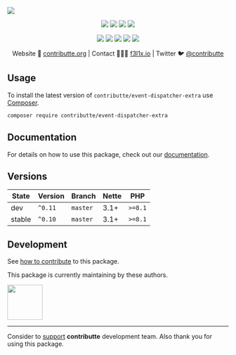 ![](https://heatbadger.now.sh/github/readme/contributte/event-dispatcher-extra/)

<p align=center>
  <a href="https://github.com/contributte/event-dispatcher-extra/actions"><img src="https://badgen.net/github/checks/contributte/event-dispatcher-extra/master?cache=300"></a>
  <a href="https://coveralls.io/r/contributte/event-dispatcher-extra"><img src="https://badgen.net/coveralls/c/github/contributte/event-dispatcher-extra?cache=300"></a>
  <a href="https://packagist.org/packages/contributte/event-dispatcher-extra"><img src="https://badgen.net/packagist/dm/contributte/event-dispatcher-extra"></a>
  <a href="https://packagist.org/packages/contributte/event-dispatcher-extra"><img src="https://badgen.net/packagist/v/contributte/event-dispatcher-extra"></a>
</p>
<p align=center>
  <a href="https://packagist.org/packages/contributte/event-dispatcher-extra"><img src="https://badgen.net/packagist/php/contributte/event-dispatcher-extra"></a>
  <a href="https://github.com/contributte/event-dispatcher-extra"><img src="https://badgen.net/github/license/contributte/event-dispatcher-extra"></a>
  <a href="https://bit.ly/ctteg"><img src="https://badgen.net/badge/support/gitter/cyan"></a>
  <a href="https://bit.ly/cttfo"><img src="https://badgen.net/badge/support/forum/yellow"></a>
  <a href="https://contributte.org/partners.html"><img src="https://badgen.net/badge/sponsor/donations/F96854"></a>
</p>

<p align=center>
Website 🚀 <a href="https://contributte.org">contributte.org</a> | Contact 👨🏻‍💻 <a href="https://f3l1x.io">f3l1x.io</a> | Twitter 🐦 <a href="https://twitter.com/contributte">@contributte</a>
</p>

## Usage

To install the latest version of `contributte/event-dispatcher-extra` use [Composer](https://getcomposer.org).

```bash
composer require contributte/event-dispatcher-extra
```

## Documentation

For details on how to use this package, check out our [documentation](.docs).

## Versions

| State       | Version | Branch   | Nette | PHP     |
|-------------|---------|----------|-------|---------|
| dev         | `^0.11` | `master` | 3.1+  | `>=8.1` |
| stable      | `^0.10` | `master` | 3.1+  | `>=8.1` |

## Development

See [how to contribute](https://contributte.org/contributing.html) to this package.

This package is currently maintaining by these authors.

<a href="https://github.com/f3l1x">
  <img width="80" height="80" src="https://avatars2.githubusercontent.com/u/538058?v=3&s=80">
</a>

-----

Consider to [support](https://contributte.org/partners.html) **contributte** development team.
Also thank you for using this package.
